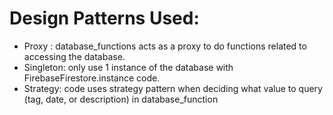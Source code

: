 # Design Patterns Used:
- Proxy : database_functions acts as a proxy to do functions related to accessing the database.
- Singleton: only use 1 instance of the database with FirebaseFirestore.instance code.
- Strategy: code uses strategy pattern when deciding what value to query (tag, date, or description) in database_function